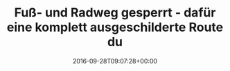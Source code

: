 ---
retweeted: false
source: <a href="http://twitter.com/download/android" rel="nofollow">Twitter for Android</a>
entities:
  user_mentions:
  - name: Stadt München
    screen_name: StadtMuenchen
    indices:
    - '92'
    - '106'
    id_str: '29209149'
    id: '29209149'
  urls: []
  symbols: []
  media:
  - expanded_url: https://twitter.com/bascht/status/781057729393790977/photo/1
    indices:
    - '110'
    - '133'
    url: https://t.co/5qS3f3hJDn
    media_url: http://pbs.twimg.com/media/Ctbf0xOWAAE_0T6.jpg
    id_str: '781057683055050753'
    id: '781057683055050753'
    media_url_https: https://pbs.twimg.com/media/Ctbf0xOWAAE_0T6.jpg
    sizes:
      large:
        w: '1532'
        h: '2048'
        resize: fit
      medium:
        w: '898'
        h: '1200'
        resize: fit
      thumb:
        w: '150'
        h: '150'
        resize: crop
      small:
        w: '509'
        h: '680'
        resize: fit
    type: photo
    display_url: pic.twitter.com/5qS3f3hJDn
  hashtags: []
display_text_range:
- '0'
- '133'
favorite_count: '2'
id_str: '781057729393790977'
truncated: false
retweet_count: '0'
id: '781057729393790977'
possibly_sensitive: false
created_at: Wed Sep 28 09:07:28 +0000 2016
favorited: false
full_text: Fuß- und Radweg gesperrt - dafür eine komplett ausgeschilderte Route durch
  den Park. Kudos, [@StadtMuenchen](https://twitter.com/StadtMuenchen) :)
lang: de
extended_entities:
  media:
  - expanded_url: https://twitter.com/bascht/status/781057729393790977/photo/1
    indices:
    - '110'
    - '133'
    url: https://t.co/5qS3f3hJDn
    media_url: http://pbs.twimg.com/media/Ctbf0xOWAAE_0T6.jpg
    id_str: '781057683055050753'
    id: '781057683055050753'
    media_url_https: https://pbs.twimg.com/media/Ctbf0xOWAAE_0T6.jpg
    sizes:
      large:
        w: '1532'
        h: '2048'
        resize: fit
      medium:
        w: '898'
        h: '1200'
        resize: fit
      thumb:
        w: '150'
        h: '150'
        resize: crop
      small:
        w: '509'
        h: '680'
        resize: fit
    type: photo
    display_url: pic.twitter.com/5qS3f3hJDn
tags:
- pesos/twitter
date: '2016-09-28T09:07:28+00:00'
src: https://twitter.com/bascht/status/781057729393790977
original_url: https://twitter.com/bascht/status/781057729393790977
type: twitter_tweet
media_url: https://img.bascht.com/twitter/pbs.twimg.com/media/Ctbf0xOWAAE_0T6.jpg
text: Fuß- und Radweg gesperrt - dafür eine komplett ausgeschilderte Route durch den
  Park. Kudos, [@StadtMuenchen](https://twitter.com/StadtMuenchen) :)
title: Fuß- und Radweg gesperrt - dafür eine komplett ausgeschilderte Route du

---